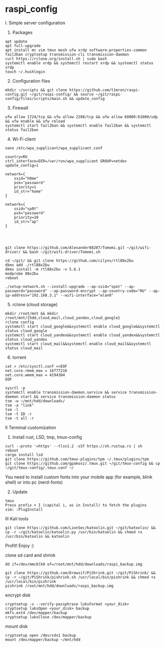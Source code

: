 # raspi_config

I. Simple server configuration 
1. Packages  
```
apt update
apt full-upgrade
apt install mc vim tmux mosh ufw xrdp software-properties-common fail2ban cryptsetup transmission-cli transmission-daemon
curl https://rclone.org/install.sh | sudo bash
systemctl enable xrdp && systemctl restart xrdp && systemctl status xrdp
touch ~/.hushlogin
```
2. Configuration files
```
mkdir ~/scripts && git clone https://github.com/t1mron/raspi-config.git ~/git/raspi-config/ && source ~/git/raspi-config/files/scripts/main.sh && update_config 
```
3. Firewall
```
ufw allow 1724/tcp && ufw allow 2288/tcp && ufw allow 60000:61000/udp && ufw enable && ufw reload
systemctl start fail2ban && systemctl enable fail2ban && systemctl status fail2ban
```
4. Wi-Fi client
```
nano /etc/wpa_supplicant/wpa_supplicant.conf
```
```
country=RU
ctrl_interface=DIR=/var/run/wpa_supplicant GROUP=netdev
update_config=1

network={
    ssid="h0me"
    psk="password"
    priority=1
    id_str="home"
}

network={
    ssid="sp0t"
    psk="password"
    priority=10
    id_str="ap"
}
```
```



git clone https://github.com/Alexander88207/Tomomi.git ~/git/wifi-driver/ && bash ~/git/wifi-driver/Tomomi.sh

cd ~/git/ && git clone https://github.com/cilynx/rtl88x2bu
dkms add ./rtl88x2bu
dkms install -m rtl88x2bu -v 5.6.1
modprobe 88x2bu
reboot

./setup-network.sh --install-upgrade --ap-ssid="spot" --ap-password="password" --ap-password-encrypt --ap-country-code="RU" --ap-ip-address="192.168.3.1" --wifi-interface="wlan0"
```
5. rclone (cloud storage)
```
mkdir /root/mnt && mkdir /root/mnt/{hdd,cloud_mail,cloud_yandex,cloud_google}
rclone config
systemctl start cloud_google&&systemctl enable cloud_google&&systemctl status cloud_google
systemctl start cloud_yandex&&systemctl enable cloud_yandex&&systemctl status cloud_yandex
systemctl start cloud_mail&&systemctl enable cloud_mail&&systemctl status cloud_mail
```
6. torrent
```
cat > /etc/sysctl.conf <<EOF
net.core.rmem_max = 16777216
net.core.wmem_max = 4194304
EOF
```
```
sysctl -p
systemctl enable transmission-daemon.service && service transmission-daemon start && service transmission-daemon status
tsm -w ~/mnt/hdd/downloads/
tsm -a "link"
tsm -l
tsm -t ID -r
tsm -t all -r
```
II Terminal customization

1. Install rust, LSD, tmp, tmux-config
```
curl --proto '=https' --tlsv1.2 -sSf https://sh.rustup.rs | sh
reboot
cargo install lsd
git clone https://github.com/tmux-plugins/tpm ~/.tmux/plugins/tpm
git clone https://github.com/gpakosz/.tmux.git ~/git/tmux-config && cp ~/git/tmux-config/.tmux.conf ~/
```
You need to install custom fonts into your mobile app (for example, blink shell) or into pc (nerd-fonts)<br/>

2. Update
```
tmux
Press prefix + I (capital i, as in Install) to fetch the plugins
vim: :PlugInstall
```
III Kali tools
```
git clone https://github.com/LionSec/katoolin.git ~/git/katoolin/ && cp -r ~/git/katoolin/katoolin.py /usr/bin/katoolin && chmod +x /usr/bin/katoolin && katoolin
```

Profit! Enjoy :)


clone sd card and shrink
```
dd if=/dev/mmcblk0 of=/root/mnt/hdd/downloads/raspi_backup.img

git clone https://github.com/Drewsif/PiShrink.git ~/git/PiShrink/ && cp -r ~/git/PiShrink/pishrink.sh /usr/local/bin/pishrink && chmod +x /usr/local/bin/pishrink
pishrink /root/mnt/hdd/downloads/raspi_backup.img
```
encrypt disk
```
cryptsetup -v --verify-passphrase luksFormat <your_disk>
cryptsetup luksOpen <your_disk> backup
mkfs.ext4 /dev/mapper/backup
cryptsetup luksClose /dev/mapper/backup
```
mount disk
```
cryptsetup open /dev/sdx1 backup
mount /dev/mapper/backup ~/mnt/hdd
```
